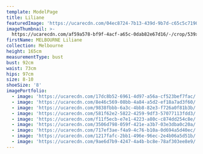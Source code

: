 ```yaml
---
template: ModelPage
title: Liliane
featuredImage: 'https://ucarecdn.com/04ec8724-7b13-439d-9b7d-c65c5c719069/'
imageThumbnail: >-
  https://ucarecdn.com/af59a578-bf9f-4acf-a65c-0dab82e67d16/-/crop/539x621/300,80/-/preview/
firstName: MELBOURNE Liliane
collection: Melbourne
height: 165cm
measurementType: bust
bust: 92cm
waist: 73cm
hips: 97cm
size: 8-10
shoeSize: '8'
imagePortfolio:
  - image: 'https://ucarecdn.com/17dc8b52-6961-4d97-a56a-cf523bef7fac/'
  - image: 'https://ucarecdn.com/8e46c569-08bb-4a84-a5d2-ef18a7ad3f60/'
  - image: 'https://ucarecdn.com/9838fbbb-6a3c-4bb8-82e3-f726a0f81b3b/'
  - image: 'https://ucarecdn.com/581f62e2-5822-4259-9df3-57077113fdd3/'
  - image: 'https://ucarecdn.com/f11f5ecb-e7e1-4223-a80c-c874dd254c8e/'
  - image: 'https://ucarecdn.com/3506d798-059f-421e-a3b7-03e3dba0c20a/'
  - image: 'https://ucarecdn.com/717ef3ae-f4a9-4c76-b10a-0d694a5d40ec/'
  - image: 'https://ucarecdn.com/1217fafc-2bb1-496e-96ec-2e4b06a5d51b/'
  - image: 'https://ucarecdn.com/9ae6d7b9-4247-4a4b-bc8e-78af303ee8e9/'
---
```


